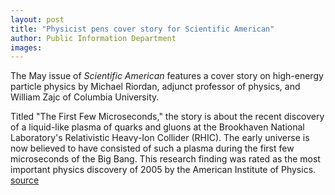 ```yaml
---
layout: post
title: "Physicist pens cover story for Scientific American"
author: Public Information Department
images:
---
```


The May issue of _Scientific American_ features a cover story on high-energy particle physics by Michael Riordan, adjunct professor of physics, and William Zajc of Columbia University.

Titled "The First Few Microseconds," the story is about the recent discovery of a liquid-like plasma of quarks and gluons at the Brookhaven National Laboratory's Relativistic Heavy-Ion Collider (RHIC). The early universe is now believed to have consisted of such a plasma during the first few microseconds of the Big Bang. This research finding was rated as the most important physics discovery of 2005 by the American Institute of Physics.
[source](http://www1.ucsc.edu/currents/05-06/05-08/riordan.asp "Permalink to riordan")
